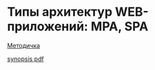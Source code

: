 # Типы архитектур WEB-приложений: MPA, SPA

[Методичка](https://gbcdn.mrgcdn.ru/uploads/asset/4647470/attachment/aa05ca60a740f6e5dd4b01c9a671e370.pdf)

[synopsis pdf](https://cloud.mail.ru/public/nVvv/DAFg9J1rN)